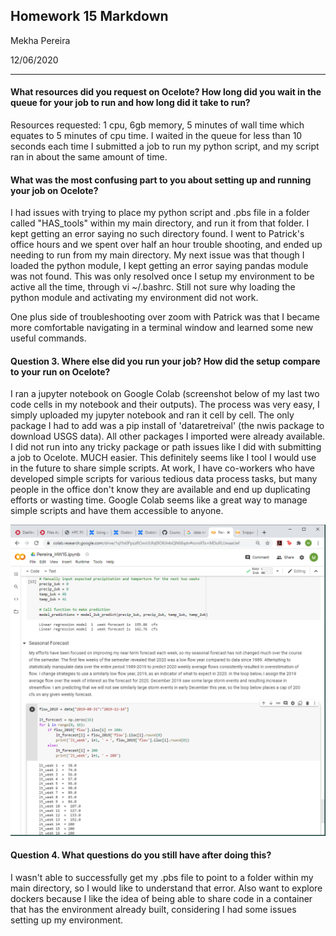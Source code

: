 ## Homework 15 Markdown
Mekha Pereira

12/06/2020

---------
#### What resources did you request on Ocelote? How long did you wait in the queue for your job to run and how long did it take to run?

Resources requested: 1 cpu, 6gb memory, 5 minutes of wall time which equates to 5 minutes of cpu time. I waited in the queue for less than 10 seconds each time I submitted a job to run my python script, and my script ran in about the same amount of time.

#### What was the most confusing part to you about setting up and running your job on Ocelote?

I had issues with trying to place my python script and .pbs file in a folder called "HAS_tools" within my main directory, and run it from that folder. I kept getting an error saying no such directory found. I went to Patrick's office hours and we spent over half an hour trouble shooting, and ended up needing to run from my main directory. My next issue was that though I loaded the python module, I kept getting an error saying pandas module was not found. This was only resolved once I setup my environment to be active all the time, through vi ~/.bashrc. Still not sure why loading the python module and activating my environment did not work.

One plus side of troubleshooting over zoom with Patrick was that I became more comfortable navigating in a terminal window and learned some new useful commands.

#### Question 3. Where else did you run your job? How did the setup compare to your run on Ocelote?

I ran a jupyter notebook on Google Colab (screenshot below of my last two code cells in my notebook and their outputs). The process was very easy, I simply uploaded my jupyter notebook and ran it cell by cell. The only package I had to add was a pip install of 'dataretreival' (the nwis package to download USGS data). All other packages I imported were already available. I did not run into any tricky package or path issues like I did with submitting a job to Ocelote. MUCH easier. This definitely seems like I tool I would use in the future to share simple scripts. At work, I have co-workers who have developed simple scripts for various tedious data process tasks, but many people in the office don't know they are available and end up duplicating efforts or wasting time. Google Colab seems like a great way to manage simple scripts and have them accessible to anyone.

![](assets/Pereira_HW15-a553d2ee.png)

#### Question 4. What questions do you still have after doing this?

I wasn't able to successfully get my .pbs file to point to a folder within my main directory, so I would like to understand that error. Also want to explore dockers because I like the idea of being able to share code in a container that has the environment already built, considering I had some issues setting up my environment.
